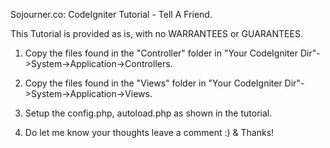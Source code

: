 Sojourner.co: CodeIgniter Tutorial - Tell A Friend.


This Tutorial is provided as is, with no WARRANTEES or GUARANTEES. 

1. Copy the files found in the "Controller" folder in 
"Your CodeIgniter Dir"->System->Application->Controllers.

2. Copy the files found in the "Views" folder in 
"Your CodeIgniter Dir"->System->Application->Views.

3. Setup the config.php, autoload.php as shown in the tutorial.


4. Do let me know your thoughts leave a comment :) & Thanks!
